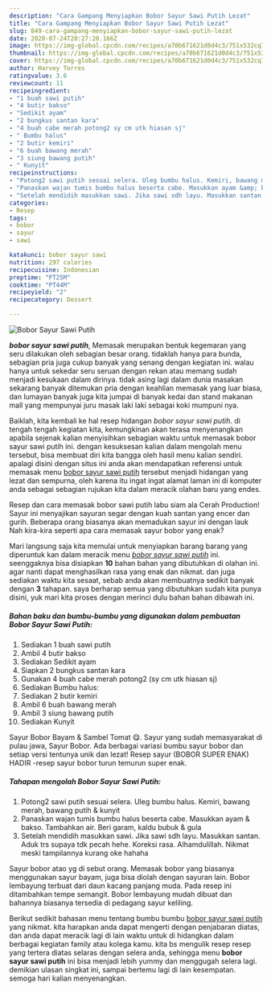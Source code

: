 ```yaml
---
description: "Cara Gampang Menyiapkan Bobor Sayur Sawi Putih Lezat"
title: "Cara Gampang Menyiapkan Bobor Sayur Sawi Putih Lezat"
slug: 849-cara-gampang-menyiapkan-bobor-sayur-sawi-putih-lezat
date: 2020-07-24T20:27:20.166Z
image: https://img-global.cpcdn.com/recipes/a70b671621d0d4c3/751x532cq70/bobor-sayur-sawi-putih-foto-resep-utama.jpg
thumbnail: https://img-global.cpcdn.com/recipes/a70b671621d0d4c3/751x532cq70/bobor-sayur-sawi-putih-foto-resep-utama.jpg
cover: https://img-global.cpcdn.com/recipes/a70b671621d0d4c3/751x532cq70/bobor-sayur-sawi-putih-foto-resep-utama.jpg
author: Harvey Torres
ratingvalue: 3.6
reviewcount: 11
recipeingredient:
- "1 buah sawi putih"
- "4 butir bakso"
- "Sedikit ayam"
- "2 bungkus santan kara"
- "4 buah cabe merah potong2 sy cm utk hiasan sj"
- " Bumbu halus"
- "2 butir kemiri"
- "6 buah bawang merah"
- "3 siung bawang putih"
- " Kunyit"
recipeinstructions:
- "Potong2 sawi putih sesuai selera. Uleg bumbu halus. Kemiri, bawang merah, bawang putih &amp; kunyit"
- "Panaskan wajan tumis bumbu halus beserta cabe. Masukkan ayam &amp; bakso. Tambahkan air. Beri garam, kaldu bubuk &amp; gula"
- "Setelah mendidih masukkan sawi. Jika sawi sdh layu. Masukkan santan. Aduk trs supaya tdk pecah hehe. Koreksi rasa. Alhamdulillah. Nikmat meski tampilannya kurang oke hahaha"
categories:
- Resep
tags:
- bobor
- sayur
- sawi

katakunci: bobor sayur sawi 
nutrition: 297 calories
recipecuisine: Indonesian
preptime: "PT25M"
cooktime: "PT44M"
recipeyield: "2"
recipecategory: Dessert

---
```



![Bobor Sayur Sawi Putih](https://img-global.cpcdn.com/recipes/a70b671621d0d4c3/751x532cq70/bobor-sayur-sawi-putih-foto-resep-utama.jpg)

<b><i>bobor sayur sawi putih</i></b>, Memasak merupakan bentuk kegemaran yang seru dilakukan oleh sebagian besar orang. tidaklah hanya para bunda, sebagian pria juga cukup banyak yang senang dengan kegiatan ini. walau hanya untuk sekedar seru seruan dengan rekan atau memang sudah menjadi kesukaan dalam dirinya. tidak asing lagi dalam dunia masakan sekarang banyak ditemukan pria dengan keahlian memasak yang luar biasa, dan lumayan banyak juga kita jumpai di banyak kedai dan stand makanan mall yang mempunyai juru masak laki laki sebagai koki mumpuni nya.

Baiklah, kita kembali ke hal resep hidangan <i>bobor sayur sawi putih</i>. di tengah tengah kegiatan kita, kemungkinan akan terasa menyenangkan apabila sejenak kalian menyisihkan sebagian waktu untuk memasak bobor sayur sawi putih ini. dengan kesuksesan kalian dalam mengolah menu tersebut, bisa membuat diri kita bangga oleh hasil menu kalian sendiri. apalagi disini dengan situs ini anda akan mendapatkan referensi untuk memasak menu <u>bobor sayur sawi putih</u> tersebut menjadi hidangan yang lezat dan sempurna, oleh karena itu ingat ingat alamat laman ini di komputer anda sebagai sebagian rujukan kita dalam meracik olahan baru yang endes.

Resep dan cara memasak bobor sawi putih labu siam ala Cerah Production! Sayur ini menyajikan sayuran segar dengan kuah santan yang encer dan gurih. Beberapa orang biasanya akan memadukan sayur ini dengan lauk Nah kira-kira seperti apa cara memasak sayur bobor yang enak?


Mari langsung saja kita memulai untuk menyiapkan barang barang yang diperuntuk kan dalam meracik menu <u><i>bobor sayur sawi putih</i></u> ini. seenggaknya bisa disiapkan <b>10</b> bahan bahan yang dibutuhkan di olahan ini. agar nanti dapat menghasilkan rasa yang enak dan nikmat. dan juga sediakan waktu kita sesaat, sebab anda akan membuatnya sedikit banyak dengan <b>3</b> tahapan. saya berharap semua yang dibutuhkan sudah kita punya disini, yuk mari kita proses dengan merinci dulu bahan bahan dibawah ini.

<!--inarticleads1-->

##### Bahan baku dan bumbu-bumbu yang digunakan dalam pembuatan Bobor Sayur Sawi Putih:

1. Sediakan 1 buah sawi putih
1. Ambil 4 butir bakso
1. Sediakan Sedikit ayam
1. Siapkan 2 bungkus santan kara
1. Gunakan 4 buah cabe merah potong2 (sy cm utk hiasan sj)
1. Sediakan  Bumbu halus:
1. Sediakan 2 butir kemiri
1. Ambil 6 buah bawang merah
1. Ambil 3 siung bawang putih
1. Sediakan  Kunyit


Sayur Bobor Bayam &amp; Sambel Tomat 😋. Sayur yang sudah memasyarakat di pulau jawa, Sayur Bobor. Ada berbagai variasi bumbu sayur bobor dan setiap versi tentunya unik dan lezat! Resep sayur (BOBOR SUPER ENAK) HADIR -resep sayur bobor turun temurun super enak. 

<!--inarticleads2-->

##### Tahapan mengolah Bobor Sayur Sawi Putih:

1. Potong2 sawi putih sesuai selera. Uleg bumbu halus. Kemiri, bawang merah, bawang putih &amp; kunyit
1. Panaskan wajan tumis bumbu halus beserta cabe. Masukkan ayam &amp; bakso. Tambahkan air. Beri garam, kaldu bubuk &amp; gula
1. Setelah mendidih masukkan sawi. Jika sawi sdh layu. Masukkan santan. Aduk trs supaya tdk pecah hehe. Koreksi rasa. Alhamdulillah. Nikmat meski tampilannya kurang oke hahaha


Sayur bobor atao yg di sebut orang. Memasak bobor yang biasanya menggunakan sayur bayam, juga bisa diolah dengan sayuran lain. Bobor lembayung terbuat dari daun kacang panjang muda. Pada resep ini ditambahkan tempe semangit. Bobor lembayung mudah dibuat dan bahannya biasanya tersedia di pedagang sayur keliling. 

Berikut sedikit bahasan menu tentang bumbu bumbu <u>bobor sayur sawi putih</u> yang nikmat. kita harapkan anda dapat mengerti dengan penjabaran diatas, dan anda dapat meracik lagi di lain waktu untuk di hidangkan dalam berbagai kegiatan family atau kolega kamu. kita bs mengulik resep resep yang tertera diatas selaras dengan selera anda, sehingga menu <b>bobor sayur sawi putih</b> ini bisa menjadi lebih yummy dan menggugah selera lagi. demikian ulasan singkat ini, sampai bertemu lagi di lain kesempatan. semoga hari kalian menyenangkan.
